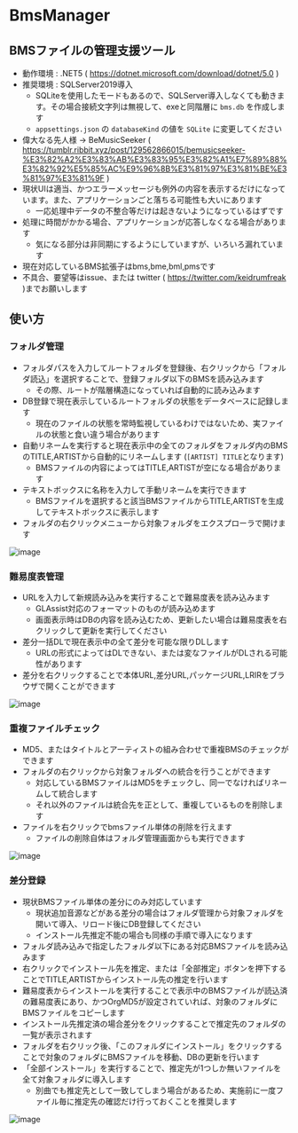 # BmsManager

## BMSファイルの管理支援ツール

* 動作環境 : .NET5 ( https://dotnet.microsoft.com/download/dotnet/5.0 )
* 推奨環境 : SQLServer2019導入
  * SQLiteを使用したモードもあるので、SQLServer導入しなくても動きます。その場合接続文字列は無視して、exeと同階層に ```bms.db``` を作成します
  * ```appsettings.json``` の ```databaseKind``` の値を ```SQLite``` に変更してください
* 偉大なる先人様 → BeMusicSeeker ( https://tumblr.ribbit.xyz/post/129562866015/bemusicseeker-%E3%82%A2%E3%83%AB%E3%83%95%E3%82%A1%E7%89%88%E3%82%92%E5%85%AC%E9%96%8B%E3%81%97%E3%81%BE%E3%81%97%E3%81%9F )
* 現状UIは適当、かつエラーメッセージも例外の内容を表示するだけになっています。また、アプリケーションごと落ちる可能性も大いにあります
  * 一応処理中データの不整合等だけは起きないようになっているはずです
* 処理に時間がかかる場合、アプリケーションが応答しなくなる場合があります
  * 気になる部分は非同期にするようにしていますが、いろいろ漏れています
* 現在対応しているBMS拡張子はbms,bme,bml,pmsです
* 不具合、要望等はissue、または twitter ( https://twitter.com/keidrumfreak )までお願いします

## 使い方

### フォルダ管理

* フォルダパスを入力してルートフォルダを登録後、右クリックから「フォルダ読込」を選択することで、登録フォルダ以下のBMSを読み込みます
  * その際、ルートが階層構造になっていれば自動的に読み込みます
* DB登録で現在表示しているルートフォルダの状態をデータベースに記録します
  * 現在のファイルの状態を常時監視しているわけではないため、実ファイルの状態と食い違う場合があります
* 自動リネームを実行すると現在表示中の全てのフォルダをフォルダ内のBMSのTITLE,ARTISTから自動的にリネームします (```[ARTIST] TITLE```となります)
  * BMSファイルの内容によってはTITLE,ARTISTが空になる場合があります
* テキストボックスに名称を入力して手動リネームを実行できます
  * BMSファイルを選択すると該当BMSファイルからTITLE,ARTISTを生成してテキストボックスに表示します
* フォルダの右クリックメニューから対象フォルダをエクスプローラで開けます

![image](https://user-images.githubusercontent.com/7110616/129185905-47e2304c-bc35-47f5-9cb8-054916f7e97c.png)

### 難易度表管理

* URLを入力して新規読み込みを実行することで難易度表を読み込みます
  * GLAssist対応のフォーマットのものが読み込めます
  * 画面表示時はDBの内容を読み込むため、更新したい場合は難易度表を右クリックして更新を実行してください
* 差分一括DLで現在表示中の全て差分を可能な限りDLします
  * URLの形式によってはDLできない、または変なファイルがDLされる可能性があります
* 差分を右クリックすることで本体URL,差分URL,パッケージURL,LRIRをブラウザで開くことができます

![image](https://user-images.githubusercontent.com/7110616/129187837-b593b3f2-d00f-46fe-98ac-e143ee949b3b.png)

### 重複ファイルチェック

* MD5、またはタイトルとアーティストの組み合わせで重複BMSのチェックができます
* フォルダの右クリックから対象フォルダへの統合を行うことができます
  * 対応しているBMSファイルはMD5をチェックし、同一でなければリネームして統合します
  * それ以外のファイルは統合先を正として、重複しているものを削除します
* ファイルを右クリックでbmsファイル単体の削除を行えます
  * ファイルの削除自体はフォルダ管理画面からも実行できます

![image](https://user-images.githubusercontent.com/7110616/129188946-3a85c419-03fd-4f4f-9ea8-79f9aa21e823.png)

### 差分登録

* 現状BMSファイル単体の差分にのみ対応しています
  * 現状追加音源などがある差分の場合はフォルダ管理から対象フォルダを開いて導入、リロード後にDB登録してください
  * インストール先推定不能の場合も同様の手順で導入になります
* フォルダ読み込みで指定したフォルダ以下にある対応BMSファイルを読み込みます
* 右クリックでインストール先を推定、または「全部推定」ボタンを押下することでTITLE,ARTISTからインストール先の推定を行います
* 難易度表からインストールを実行することで表示中のBMSファイルが読込済の難易度表にあり、かつOrgMD5が設定されていれば、対象のフォルダにBMSファイルをコピーします
* インストール先推定済の場合差分をクリックすることで推定先のフォルダの一覧が表示されます
* フォルダを右クリック後、「このフォルダにインストール」をクリックすることで対象のフォルダにBMSファイルを移動、DBの更新を行います
* 「全部インストール」を実行することで、推定先が1つしか無いファイルを全て対象フォルダに導入します
  * 別曲でも推定先として一致してしまう場合があるため、実施前に一度ファイル毎に推定先の確認だけ行っておくことを推奨します

![image](https://user-images.githubusercontent.com/7110616/129190432-22b2c1e9-ae45-4aa0-a0fd-af5c7adb6ee5.png)


